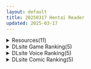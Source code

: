 ```yaml
---
layout: default
title: 20250317 Hentai Reader
updated: 2025-03-17
---
```


<details class='content-parent'>
<summary>
Resources(11)
</summary>
<details class='content-child'>
<summary>
<span class='rss-title'> [P站ID=4252792][comodox] fanbox 合集至25.2[300M] </span> <a class='rss-link' href='https://gmgard.com/gm128841' target='_blank'>&nbsp;</a>
<div class='rss-published'> 🕛 20250316 17:59:17</div>
</summary>
<img src="https://static.gmgard.us/Images/upload/84468170159169580.jpg" /><br /><p>萝莉画师，含少量巨乳萝莉，大的小的都看才营养均衡（）</p>
</details>
<details class='content-child'>
<summary>
<span class='rss-title'> [同人动画] aphy3d 大佬 动画作品合集至25.2 [7G][patreon] </span> <a class='rss-link' href='https://gmgard.com/gm128840' target='_blank'>&nbsp;</a>
<div class='rss-published'> 🕛 20250316 16:36:29</div>
</summary>
<img src="https://static.gmgard.us/Images/upload/51522170036272021.jpg" /><br /><p>守望先锋占了一大半，这作者真喜欢屁股啊，根据时间和名字分类的，虽然看上会长点。因为不多没有按单独的分类</p>
</details>
<details class='content-child'>
<summary>
<span class='rss-title'> [R18资源相关][悬赏金额:500]求 大学生活Uni 的最新版资源 </span> <a class='rss-link' href='https://gmgard.com/gm128834' target='_blank'>&nbsp;</a>
<div class='rss-published'> 🕛 20250316 15:18:13</div>
</summary>
<img src="https://static.gmgard.us/Images/upload/12994161616499814.jpg" /><br /><p>要求：RT求【大学生活uni】的最新百度下载资源，我记得是一个扮演女主的SLG类游戏，求大佬资源，最好是百度的</p>
</details>
<details class='content-child'>
<summary>
<span class='rss-title'> [SLG/英文][暂无RJ号][Virtual Love]Oh My Waifu v3.3.1[PC/安卓][百度/535M] </span> <a class='rss-link' href='https://gmgard.com/gm128837' target='_blank'>&nbsp;</a>
<div class='rss-published'> 🕛 20250316 15:17:29</div>
</summary>
<img src="https://static.gmgard.us/Images/upload/17570161922408638.jpg" /><br /><p>原名丨Oh My Waifu
版本丨3.3.1
日期丨2025/2/10
语言丨英文
社团丨Virtual Love
平台丨Windows，Android
RJ号丨此作品暂时没有
入正丨https://virtualove.itch.io/oh-my-waifu</p>
</details>
<details class='content-child'>
<summary>
<span class='rss-title'> [悬赏500]求一个如梦社区的邀请注册码 </span> <a class='rss-link' href='https://gmgard.com/gm128836' target='_blank'>&nbsp;</a>
<div class='rss-published'> 🕛 20250316 15:17:27</div>
</summary>
<img src="https://static.gmgard.us/Images/upload/14385161754387957.jpg" /><br /><p>想进去看几本小说，看到外面的小说有推荐相似的，搜了下发现是如梦的</p>
</details>
<details class='content-child'>
<summary>
<span class='rss-title'> [R18资源相关][悬赏金额 1000] 求一下站里“[P站ID已注销][冰宫Asylum] 作品合集 至2024年11月[7GB]”这个合集 </span> <a class='rss-link' href='https://gmgard.com/gm128839' target='_blank'>&nbsp;</a>
<div class='rss-published'> 🕛 20250316 15:16:27</div>
</summary>
<img src="https://static.gmgard.com/Images/upload/51376090028101736.jpg?_gl=1*1k0qbwn*_ga*MTM4MjgyNzk2OS4xNzI5NTAyMjI3*_ga_TG3P867GYR*MTc0MjEzNjA1Ny40Ny4xLjE3NDIxMzYyOTIuNjAuMC4w" /><br /><p>最近看到了，发现已经过期。也没哥们传火。</p>
</details>
<details class='content-child'>
<summary>
<span class='rss-title'> [官中][RJ01305996][Rabbit Club] Runaway Girl Simulator </span> <a class='rss-link' href='https://gmgard.com/gm128835' target='_blank'>&nbsp;</a>
<div class='rss-published'> 🕛 20250316 15:15:11</div>
</summary>
<img src="https://static.gmgard.us/Images/upload/1719161750503935.jpg" /><br /><p>你握着一个来到都市的离家出走少女的命运。
主人公“露娜”（名字可更改）是一个厌倦了不幸家庭环境的少女，
她几乎没有经过任何思考，就离开了家，来到了都市的街头。 &nbsp;
她没有熟人，也没有去处，这是一场鲁莽的离家出走。
然而，恰好下起的雨让她幸运地找到了一处栖身之地。
即便如此，在这个陌生的城市里，她不习惯的生活让她连今天的食物都难以保障。 &nbsp;
她身无分文。然而，周围却有许多陌生的成</p>
</details>
<details class='content-child'>
<summary>
<span class='rss-title'> 【R3611】[Foulo paints] ブルアカ Live2Dアニメーション – セ〇カ2 </span> <a class='rss-link' href='https://blog.reimu.net/archives/108656' target='_blank'>&nbsp;</a>
<div class='rss-published'> 🕛 20250316 08:00:59</div>
</summary>
继续介绍一部同人向的LIVE2D动画。 没错，还是上期那个社团！！ 第一部 女主……好像还是芹香？？ （疑惑是 &#8230; <a class="more-link" href="https://blog.reimu.net/archives/108656">继续阅读<span class="screen-reader-text">【R3611】[Foulo paints] ブルアカ Live2Dアニメーション &#8211; セ〇カ2</span></a>
</details>
<details class='content-child'>
<summary>
<span class='rss-title'> [RPG内嵌汉化][RJ01338300][おちメロン]退魔师淫狱陷阱 退魔師トウカ~淫獄の罠(PC+安卓) </span> <a class='rss-link' href='https://gmgard.com/gm128832' target='_blank'>&nbsp;</a>
<div class='rss-published'> 🕛 20250316 06:30:28</div>
</summary>
<img src="https://static.gmgard.us/Images/upload/15238161142169683.jpg" /><br /><p>感谢小虎分享的一款RPG游戏</p>
</details>
<details class='content-child'>
<summary>
<span class='rss-title'> [toutetu_03] 地下鉄出口にてシャチの娘といかがわしい行為の疑い。前編 後編 </span> <a class='rss-link' href='https://www.hacg.icu/wp/100514.html' target='_blank'>&nbsp;</a>
<div class='rss-published'> 🕛 20250316 05:09:07</div>
</summary>
3D同人动画。没有什么对话， 不要要求太高，老实说以现在的软件，想做这种动画并不 &#8230; <a href="https://www.hacg.icu/wp/100514.html">继续阅读 <span class="meta-nav">&#8594;</span></a>
</details>
<details class='content-child'>
<summary>
<span class='rss-title'> 【S4756】[无修正][超真剣工作室] ハンディマン・レジェンド / Handyman Legend / 水管工传说 官方中文版 V1.06 </span> <a class='rss-link' href='https://blog.reimu.net/archives/108946' target='_blank'>&nbsp;</a>
<div class='rss-published'> 🕛 20250316 05:00:03</div>
</summary>
“不可以涩涩！可以涩涩了！我要涩涩了！” 大家好，这里是新登场人物，编外体验官。本次体验之后介绍的是由台湾超真 &#8230; <a class="more-link" href="https://blog.reimu.net/archives/108946">继续阅读<span class="screen-reader-text">【S4756】[无修正][超真剣工作室] ハンディマン・レジェンド / Handyman Legend / 水管工传说 官方中文版 V1.06</span></a>
</details>

</details>
<details class='content-parent'>
<summary>
DLsite Game Ranking(5)
</summary>
<details class='content-child'>
<summary>
<span class='rss-title'> Arena of sacrifice [UNDER HILL] </span> <a class='rss-link' href='https://www.dlsite.com/maniax/work/=/product_id/RJ01209907.html' target='_blank'>&nbsp;</a>
<div class='rss-published'> 🕛 20250317 13:15:04</div>
</summary>
<img src ="http://img.dlsite.jp/modpub/images2/work/doujin/RJ01210000/RJ01209907_img_main.jpg"/><br/>多彩な技で敵を殲滅するフルボッコドットアクション!
</details>
<details class='content-child'>
<summary>
<span class='rss-title'> 姫ハ運命ニ呻吟ヘリ Destined Damsel In Distress [エーギグ・エーレ・ファウンデーション] </span> <a class='rss-link' href='https://www.dlsite.com/maniax/work/=/product_id/RJ01345747.html' target='_blank'>&nbsp;</a>
<div class='rss-published'> 🕛 20250317 13:15:04</div>
</summary>
<img src ="http://img.dlsite.jp/modpub/images2/work/doujin/RJ01346000/RJ01345747_img_main.jpg"/><br/>拘束えっち!  ギチギチに縛られた姫騎士がLive2Dでもがく。 猿轡ボイス & 拘束えっち!  ”バトルヒロインのアクションをバイブ責めで妨害する”というあのシチュをゲーム化。そして拘束えっち!
</details>
<details class='content-child'>
<summary>
<span class='rss-title'> 【中英日韩】妻子是自愿NTR 纯爱？复仇？ [azucat] </span> <a class='rss-link' href='https://www.dlsite.com/maniax/work/=/product_id/RJ01323899.html' target='_blank'>&nbsp;</a>
<div class='rss-published'> 🕛 20250317 13:15:04</div>
</summary>
<img src ="http://img.dlsite.jp/modpub/images2/work/doujin/RJ01324000/RJ01323899_img_main.jpg"/><br/>通过各种事件和迷你游戏来提高好感度和淫乱度，来勾引人妻和女警吧。故事分为纯爱路线和复仇路线。
</details>
<details class='content-child'>
<summary>
<span class='rss-title'> 感覚遮断シミュレーター ～慢心魔女の無限イキ地獄～ [ブララック] </span> <a class='rss-link' href='https://www.dlsite.com/maniax/work/=/product_id/RJ01329394.html' target='_blank'>&nbsp;</a>
<div class='rss-published'> 🕛 20250317 13:15:04</div>
</summary>
<img src ="http://img.dlsite.jp/modpub/images2/work/doujin/RJ01330000/RJ01329394_img_main.jpg"/><br/>慢心魔女を好き勝手に調教!!様々な触手を操って、穴にハマった魔女を調教するシンプルな感覚遮断シミュレーターです!
</details>
<details class='content-child'>
<summary>
<span class='rss-title'> 【中日文】沙漠王国与奴隶猎手 [H.Dragon.Games] </span> <a class='rss-link' href='https://www.dlsite.com/maniax/work/=/product_id/RJ01042589.html' target='_blank'>&nbsp;</a>
<div class='rss-published'> 🕛 20250317 13:15:04</div>
</summary>
<img src ="http://img.dlsite.jp/modpub/images2/work/doujin/RJ01043000/RJ01042589_img_main.jpg"/><br/>None
</details>

</details>
<details class='content-parent'>
<summary>
DLsite Voice Ranking(5)
</summary>
<details class='content-child'>
<summary>
<span class='rss-title'> 言葉は分からないが、やたら耳かきが上手い部族に捕まった。 [STUDIO ORBIT ASMR] </span> <a class='rss-link' href='https://www.dlsite.com/maniax/work/=/product_id/RJ01353912.html' target='_blank'>&nbsp;</a>
<div class='rss-published'> 🕛 20250317 13:15:06</div>
</summary>
<img src ="http://img.dlsite.jp/modpub/images2/work/doujin/RJ01354000/RJ01353912_img_main.jpg"/><br/>何語か分かった方は、多分私と同世代です。
</details>
<details class='content-child'>
<summary>
<span class='rss-title'> ✅3/23まで限定特典付き✅【ルート分岐あり】貴方を大好きなKカップ爆乳グラドル有名コスプレイヤーの純愛誘惑で逆NTRオフパコ交尾する音声【優越感煽り×心情代弁】 [おいしいおこめ] </span> <a class='rss-link' href='https://www.dlsite.com/maniax/work/=/product_id/RJ01348431.html' target='_blank'>&nbsp;</a>
<div class='rss-published'> 🕛 20250317 13:15:06</div>
</summary>
<img src ="http://img.dlsite.jp/modpub/images2/work/doujin/RJ01349000/RJ01348431_img_main.jpg"/><br/>「彼女さんにはヒミツですよ…♪」Kカップの人気グラドルレイヤー(CV:御子柴泉)が大好きなあなた(先生)を幸せにするべく逆NTRする純愛男性受け音声最新作!今作は我慢成功or失敗でルート分岐あり!主なシチュ:バストサイズ申告/囁きたっぷり/手コキ/耳舐め/「イケ」命令/淫語責め/心情代弁/フェラチオ/口内射精/筆下ろし/騎乗位/逆レ○プ/中出し/逆NTR/乳首責め/パイズリ/乳内射精/好き連呼/カウントダウン【KU100】
</details>
<details class='content-child'>
<summary>
<span class='rss-title'> 【早期購入特典付き】大人赤ちゃんのためのエッチな保育園 甘園房 つばきママ ～ムチムチ全身オムツボディですべて吸収して搾り尽くしてあげまちゅ～【初来演ver同梱】 [ホワイトピンク] </span> <a class='rss-link' href='https://www.dlsite.com/maniax/work/=/product_id/RJ01310055.html' target='_blank'>&nbsp;</a>
<div class='rss-published'> 🕛 20250317 13:15:06</div>
</summary>
<img src ="http://img.dlsite.jp/modpub/images2/work/doujin/RJ01311000/RJ01310055_img_main.jpg"/><br/>「甘園房(あまえんぼう)シリーズ」2ndシーズン第5作目。全身オムツママ先生のつばきママが、アナタの真っ白お漏らしを身体中のいたる部位を用いて搾り取って来てくれます。主なプレイ内容は、キス、ベロチュー、心情代弁シンクロ喘ぎ、耳舐め、授乳手コキ、髪の毛コキ、フェラ、アナル責め、精液咀嚼、アナル舐めパイズリ、「好き好き」囁き、騎乗位セックス、オホ声、オホ吐息浴びせ、ママタクシーなど。シリーズ初めての方もお楽しみ頂けます。
</details>
<details class='content-child'>
<summary>
<span class='rss-title'> ✅3/17まで限定7特典!✅巨乳先輩OLがチンカス汚ちんぽに媚び媚びご奉仕してくれる新入社員研修♡【KU100】 [ホロクサミドリ] </span> <a class='rss-link' href='https://www.dlsite.com/maniax/work/=/product_id/RJ01349189.html' target='_blank'>&nbsp;</a>
<div class='rss-published'> 🕛 20250317 13:15:06</div>
</summary>
<img src ="http://img.dlsite.jp/modpub/images2/work/doujin/RJ01350000/RJ01349189_img_main.jpg"/><br/>【KU100】CV柚木つばめ様/大山チロル様 2人のお姉さんOLがチンカス汚ちんぽにご奉仕してくれるお話です。 W耳舐め手コキ/耳元解説/チン皮剥き/チン嗅ぎ/チンカスお掃除フェラ/口内射精/処女セックス/ファーストキス/キスハメ/オホ声連発/素股痴○/唾液交換/ストッキング素股/処女アナルセックス/夫婦の寝室で不倫セックス/ダブルパイズリ/ザーメン奪い合いレズキス/Wハメ媚び求愛ケツ振りダンス/人妻に托卵中出しアクメetc…
</details>
<details class='content-child'>
<summary>
<span class='rss-title'> 【S級爆乳冒険者×下品オホ×ハーレム旅】E級冒険者のボクがドスケベスキルを習得し、S級冒険者×2と媚び媚び孕ませ子作り淫乱旅!～射精するたびに強くなる～ [のの庵] </span> <a class='rss-link' href='https://www.dlsite.com/maniax/work/=/product_id/RJ01351759.html' target='_blank'>&nbsp;</a>
<div class='rss-published'> 🕛 20250317 13:15:06</div>
</summary>
<img src ="http://img.dlsite.jp/modpub/images2/work/doujin/RJ01352000/RJ01351759_img_main.jpg"/><br/>彼女たちの性欲を満たす性処理道具として扱われていたE級冒険者の貴方…  しかし、貴方は射精するたびにレベルアップする特殊体質で…ある日とうとうスキルを習得…『精力回復』『チン振り催○』『中出し淫紋』  なぜか戦闘で役に立たないスキルばかり…  初めは馬鹿にしていたS級の彼女たちも、次第にスキルの虜になっていき、貴方の事が大好きなちん媚び溺愛メスオナホに…射精すればするほど強くなり無双する異世界ドスケベ英雄譚!
</details>

</details>
<details class='content-parent'>
<summary>
DLsite Comic Ranking(5)
</summary>
<details class='content-child'>
<summary>
<span class='rss-title'> 戦姫バッドエンド -炎髪勝ち気ヒロイン無様敗北CG集- [妄想Caution] </span> <a class='rss-link' href='https://www.dlsite.com/maniax/work/=/product_id/RJ01355083.html' target='_blank'>&nbsp;</a>
<div class='rss-published'> 🕛 20250317 13:15:08</div>
</summary>
<img src ="http://img.dlsite.jp/modpub/images2/work/doujin/RJ01356000/RJ01355083_img_main.jpg"/><br/>炎髪で勝ち気な格闘家強キャラヒロインが、本来なら絶対に負けない・負けてしまったら物語が台無しになるような格下雑魚敵に敗北して無様を晒すCG集。
</details>
<details class='content-child'>
<summary>
<span class='rss-title'> 距離感がバグってる義妹が一生イチャラブしてくる [聖華快楽書店] </span> <a class='rss-link' href='https://www.dlsite.com/maniax/work/=/product_id/RJ01291565.html' target='_blank'>&nbsp;</a>
<div class='rss-published'> 🕛 20250317 13:15:08</div>
</summary>
<img src ="http://img.dlsite.jp/modpub/images2/work/doujin/RJ01292000/RJ01291565_img_main.jpg"/><br/>巨乳でダウナーな義妹が義兄にひたすらイチャラブしてくる話
</details>
<details class='content-child'>
<summary>
<span class='rss-title'> はじめての触手生活 [七味まんぼう] </span> <a class='rss-link' href='https://www.dlsite.com/maniax/work/=/product_id/RJ01342406.html' target='_blank'>&nbsp;</a>
<div class='rss-published'> 🕛 20250317 13:15:08</div>
</summary>
<img src ="http://img.dlsite.jp/modpub/images2/work/doujin/RJ01343000/RJ01342406_img_main.jpg"/><br/>触手をペットとして飼われることが当たり前になった世界で初めての触手エッチにドハマりしてしまう女の子のお話
</details>
<details class='content-child'>
<summary>
<span class='rss-title'> 真恋先輩に喰べられる。～小さくてデッカい甘サド先輩に堕とされるまで～ [咲田書店] </span> <a class='rss-link' href='https://www.dlsite.com/maniax/work/=/product_id/RJ01349725.html' target='_blank'>&nbsp;</a>
<div class='rss-published'> 🕛 20250317 13:15:08</div>
</summary>
<img src ="http://img.dlsite.jp/modpub/images2/work/doujin/RJ01350000/RJ01349725_img_main.jpg"/><br/>無愛想だと思っていた低身長隠れ巨乳の先輩に溺愛されてめちゃくちゃにされちゃう漫画 本文43P
</details>
<details class='content-child'>
<summary>
<span class='rss-title'> ずぶ濡れの猫系ギャルを拾ったので家で飼うことにします [聖華快楽書店] </span> <a class='rss-link' href='https://www.dlsite.com/maniax/work/=/product_id/RJ01291563.html' target='_blank'>&nbsp;</a>
<div class='rss-published'> 🕛 20250317 13:15:08</div>
</summary>
<img src ="http://img.dlsite.jp/modpub/images2/work/doujin/RJ01292000/RJ01291563_img_main.jpg"/><br/>拾ってきた猫系ギャルは貞操観念がぶっ壊れていてエチエチ同棲生活が始まりました
</details>

</details>
